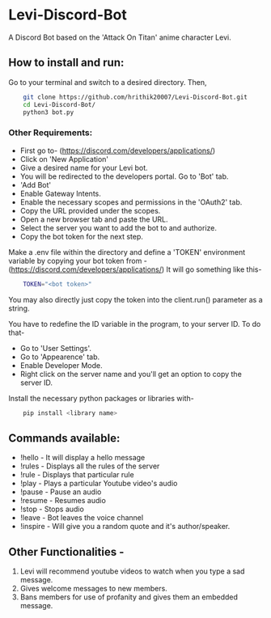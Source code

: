 # Levi-Discord-Bot

A Discord Bot based on the 'Attack On Titan' anime character Levi.


## How to install and run:

Go to your terminal and switch to a desired directory. Then,
```bash
	git clone https://github.com/hrithik20007/Levi-Discord-Bot.git
	cd Levi-Discord-Bot/
	python3 bot.py
```
	
### Other Requirements:

* First go to- (https://discord.com/developers/applications/)
* Click on 'New Application'
* Give a desired name for your Levi bot.
* You will be redirected to the developers portal. Go to 'Bot' tab. 
* 'Add Bot'
* Enable Gateway Intents.
* Enable the necessary scopes and permissions in the 'OAuth2' tab.
* Copy the URL provided under the scopes.
* Open a new browser tab and paste the URL.
* Select the server you want to add the bot to and authorize.
* Copy the bot token for the next step. 
 
Make a .env file within the directory and define a 'TOKEN' environment variable by copying your bot token from - (https://discord.com/developers/applications/)
It will go something like this-
```bash
	TOKEN="<bot token>"
```
	
You may also directly just copy the token into the client.run() parameter as a string.

You have to redefine the ID variable in the program, to your server ID. To do that-
* Go to 'User Settings'.
* Go to 'Appearence' tab.
* Enable Developer Mode.
* Right click on the server name and you'll get an option to copy the server ID.

Install the necessary python packages or libraries with-
```bash
	pip install <library name>
```

## Commands available:

* !hello - It will display a hello message
* !rules - Displays all the rules of the server
* !rule<Number> - Displays that particular rule
* !play <URL of video> - Plays a particular Youtube video's audio
* !pause - Pause an audio
* !resume - Resumes audio
* !stop - Stops audio
* !leave - Bot leaves the voice channel
* !inspire - Will give you a random quote and it's author/speaker.


## Other Functionalities - 
1) Levi will recommend youtube videos to watch when you type a sad message.
2) Gives welcome messages to new members.
3) Bans members for use of profanity and gives them an embedded message.
